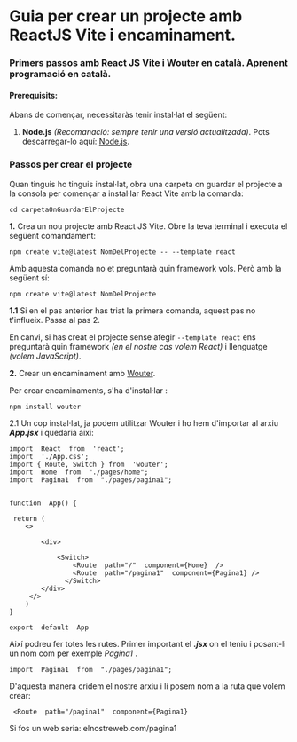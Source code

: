 
# Guia per crear un projecte amb ReactJS Vite i encaminament.
###  Primers passos amb React JS Vite i Wouter en català. Aprenent programació en català.

####  Prerequisits:

 Abans de començar, necessitaràs tenir instal·lat el següent: 

1. **Node.js** *(Recomanació: sempre tenir una versió actualitzada)*. 
 Pots descarregar-lo aquí: [Node.js](https://nodejs.org/).


### Passos per crear el projecte
Quan tinguis ho tinguis instal·lat, obra una carpeta on guardar el projecte a la consola per començar a instal·lar React Vite amb la comanda:

    cd carpetaOnGuardarElProjecte

**1.** Crea un nou projecte amb React JS Vite. Obre la teva terminal i executa el següent comandament:

    npm create vite@latest NomDelProjecte -- --template react

Amb aquesta comanda no et preguntarà quin framework vols. Però amb la següent sí: 

    npm create vite@latest NomDelProjecte



**1.1** Si en el pas anterior has triat la primera comanda, aquest pas no t'influeix. Passa al pas 2.

En canvi, si has creat el projecte sense afegir  `--template react` ens preguntarà quin framework *(en el nostre cas volem React)* i llenguatge *(volem JavaScript)*. 

**2.**  Crear un encaminament amb [Wouter](https://www.npmjs.com/package/wouter).

Per crear encaminaments, s'ha d'instal·lar : 

    npm install wouter

2.1 Un cop instal·lat, ja podem utilitzar Wouter i ho hem d'importar al arxiu ***App.jsx*** i quedaria així: 

    import  React  from  'react';
    import  './App.css';
    import { Route, Switch } from  'wouter';
    import  Home  from  "./pages/home";
    import  Pagina1  from  "./pages/pagina1";
    
    
    function  App() {
    
     return (
	    <>
    
		    <div>
    
			    <Switch>
				    <Route  path="/"  component={Home}  /> 
				    <Route  path="/pagina1"  component={Pagina1} />  
				  </Switch>
			</div>
		 </>
	    )
    }
    
    export  default  App

Així podreu fer totes les rutes. Primer important el ***.jsx*** on el teniu i posant-li un nom com per exemple *Pagina1* .

    import  Pagina1  from  "./pages/pagina1";


D'aquesta manera cridem el nostre arxiu i li posem nom a la ruta que volem crear:

     <Route  path="/pagina1"  component={Pagina1}  


Si fos un web seria: elnostreweb.com/pagina1



